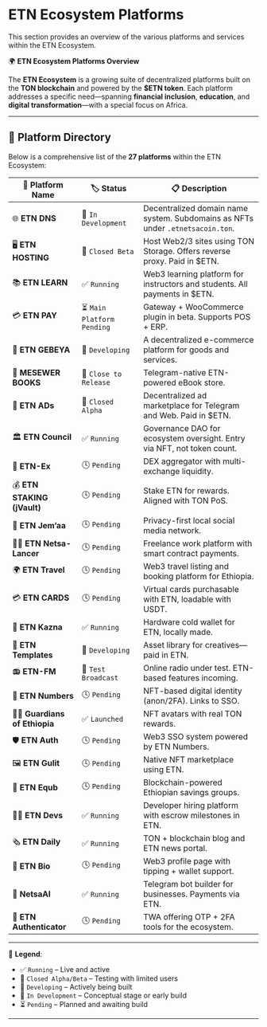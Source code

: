 # ETN Ecosystem Platforms

This section provides an overview of the various platforms and services within the ETN Ecosystem.

🌍 **ETN Ecosystem Platforms Overview**

The **ETN Ecosystem** is a growing suite of decentralized platforms built on the **TON blockchain** and powered by the **$ETN token**. Each platform addresses a specific need—spanning **financial inclusion**, **education**, and **digital transformation**—with a special focus on Africa.

---

## 🧩 Platform Directory

Below is a comprehensive list of the **27 platforms** within the ETN Ecosystem:

| 🚀 **Platform Name** | 🏷️ **Status** | 📋 **Description** |
|----------------------|---------------|---------------------|
| 🌐 **ETN DNS** | 🧪 `In Development` | Decentralized domain name system. Subdomains as NFTs under `.etnetsacoin.ton`. |
| 🖥️ **ETN HOSTING** | 🔐 `Closed Beta` | Host Web2/3 sites using TON Storage. Offers reverse proxy. Paid in $ETN. |
| 📚 **ETN LEARN** | ✅ `Running` | Web3 learning platform for instructors and students. All payments in $ETN. |
| 💳 **ETN PAY** | ⏳ `Main Platform Pending` | Gateway + WooCommerce plugin in beta. Supports POS + ERP. |
| 🛒 **ETN GEBEYA** | 🔧 `Developing` | A decentralized e-commerce platform for goods and services. |
| 📖 **MESEWER BOOKS** | 🚀 `Close to Release` | Telegram-native ETN-powered eBook store. |
| 📢 **ETN ADs** | 🔐 `Closed Alpha` | Decentralized ad marketplace for Telegram and Web. Paid in $ETN. |
| 🏛️ **ETN Council** | ✅ `Running` | Governance DAO for ecosystem oversight. Entry via NFT, not token count. |
| 💱 **ETN-Ex** | 🕓 `Pending` | DEX aggregator with multi-exchange liquidity. |
| 💰 **ETN STAKING (jVault)** | 🕓 `Pending` | Stake ETN for rewards. Aligned with TON PoS. |
| 👥 **ETN Jem’aa** | 🕓 `Pending` | Privacy-first local social media network. |
| 👨‍💻 **ETN Netsa-Lancer** | 🕓 `Pending` | Freelance work platform with smart contract payments. |
| 🌍 **ETN Travel** | 🕓 `Pending` | Web3 travel listing and booking platform for Ethiopia. |
| 💳 **ETN CARDS** | 🕓 `Pending` | Virtual cards purchasable with ETN, loadable with USDT. |
| 🔐 **ETN Kazna** | ✅ `Running` | Hardware cold wallet for ETN, locally made. |
| 🎨 **ETN Templates** | 🔧 `Developing` | Asset library for creatives—paid in ETN. |
| 📻 **ETN-FM** | 🧪 `Test Broadcast` | Online radio under test. ETN-based features incoming. |
| 🔢 **ETN Numbers** | 🕓 `Pending` | NFT-based digital identity (anon/2FA). Links to SSO. |
| 🦸‍♂️ **Guardians of Ethiopia** | ✅ `Launched` | NFT avatars with real TON rewards. |
| 🛡️ **ETN Auth** | 🕓 `Pending` | Web3 SSO system powered by ETN Numbers. |
| 🖼️ **ETN Gulit** | 🕓 `Pending` | Native NFT marketplace using ETN. |
| 💼 **ETN Equb** | 🕓 `Pending` | Blockchain-powered Ethiopian savings groups. |
| 👨‍💻 **ETN Devs** | ✅ `Running` | Developer hiring platform with escrow milestones in ETN. |
| 🗞️ **ETN Daily** | ✅ `Running` | TON + blockchain blog and ETN news portal. |
| 🔗 **ETN Bio** | 🕓 `Pending` | Web3 profile page with tipping + wallet support. |
| 🤖 **NetsaAI** | ✅ `Running` | Telegram bot builder for businesses. Payments via ETN. |
| 🔐 **ETN Authenticator** | 🕓 `Pending` | TWA offering OTP + 2FA tools for the ecosystem. |

---

📌 **Legend**:
- ✅ `Running` – Live and active
- 🔐 `Closed Alpha/Beta` – Testing with limited users
- 🔧 `Developing` – Actively being built
- 🧪 `In Development` – Conceptual stage or early build
- ⏳ `Pending` – Planned and awaiting build

---